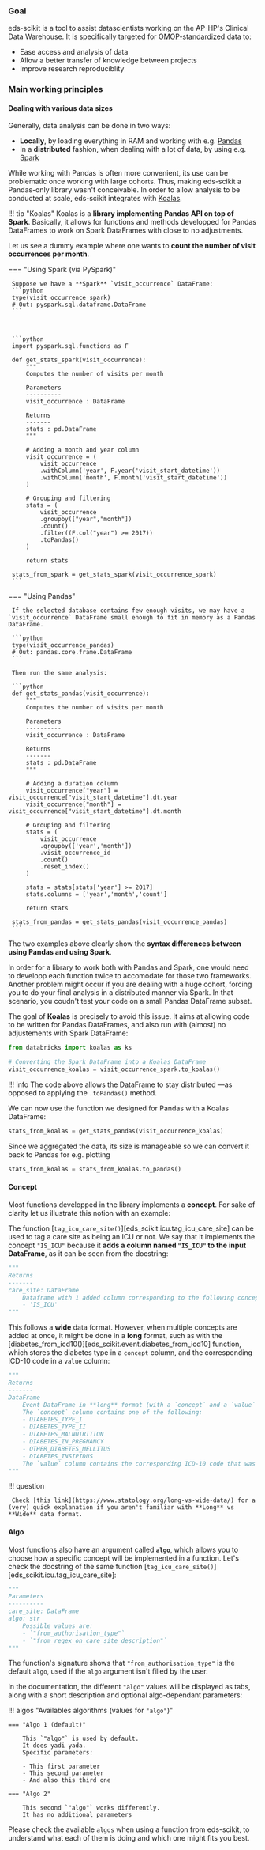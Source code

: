 ### Goal

eds-scikit is a tool to assist datascientists working on the AP-HP's Clinical Data Warehouse. It is specifically targeted for [OMOP-standardized](https://ohdsi.github.io/CommonDataModel/) data to:

- Ease access and analysis of data
- Allow a better transfer of knowledge between projects
- Improve research reproduciblity

### Main working principles

#### Dealing with various data sizes

Generally, data analysis can be done in two ways:

- **Locally**, by loading everything in RAM and working with e.g. [Pandas](https://pandas.pydata.org/docs/index.html)
- In a **distributed** fashion, when dealing with a lot of data, by using e.g. [Spark](https://spark.apache.org/)

While working with Pandas is often more convenient, its use can be problematic once working with large cohorts. Thus, making eds-scikit a Pandas-only library wasn't conceivable. In order to allow analysis to be conducted at scale, eds-scikit integrates with [Koalas](https://koalas.readthedocs.io/en/latest/).

!!! tip "Koalas"
     Koalas is a **library implementing Pandas API on top of Spark**. Basically, it allows for functions and methods developped for Pandas DataFrames to work on Spark DataFrames with close to no adjustments.

Let us see a dummy example where one wants to **count the number of visit occurrences per month**.


=== "Using Spark (via PySpark)"

     Suppose we have a **Spark** `visit_occurrence` DataFrame:
     ```python
     type(visit_occurrence_spark)
     # Out: pyspark.sql.dataframe.DataFrame
     ```



     ```python
     import pyspark.sql.functions as F

     def get_stats_spark(visit_occurrence):
         """
         Computes the number of visits per month

         Parameters
         ----------
         visit_occurrence : DataFrame

         Returns
         -------
         stats : pd.DataFrame
         """

         # Adding a month and year column
         visit_occurrence = (
             visit_occurrence
             .withColumn('year', F.year('visit_start_datetime'))
             .withColumn('month', F.month('visit_start_datetime'))
         )

         # Grouping and filtering
         stats = (
             visit_occurrence
             .groupby(["year","month"])
             .count()
             .filter((F.col("year") >= 2017))
             .toPandas()
         )

         return stats

     stats_from_spark = get_stats_spark(visit_occurrence_spark)
     ```

=== "Using Pandas"

     If the selected database contains few enough visits, we may have a `visit_occurrence` DataFrame small enough to fit in memory as a Pandas DataFrame.

     ```python
     type(visit_occurrence_pandas)
     # Out: pandas.core.frame.DataFrame
     ```

     Then run the same analysis:

     ```python
     def get_stats_pandas(visit_occurrence):
         """
         Computes the number of visits per month

         Parameters
         ----------
         visit_occurrence : DataFrame

         Returns
         -------
         stats : pd.DataFrame
         """

         # Adding a duration column
         visit_occurrence["year"] = visit_occurrence["visit_start_datetime"].dt.year
         visit_occurrence["month"] = visit_occurrence["visit_start_datetime"].dt.month

         # Grouping and filtering
         stats = (
             visit_occurrence
             .groupby(['year','month'])
             .visit_occurrence_id
             .count()
             .reset_index()
         )

         stats = stats[stats['year'] >= 2017]
         stats.columns = ['year','month','count']

         return stats

     stats_from_pandas = get_stats_pandas(visit_occurrence_pandas)
     ```

The two examples above clearly show the **syntax differences between using Pandas and using Spark**.

In order for a library to work both with Pandas and Spark, one would need to developp each function twice to accomodate for those two frameworks. Another problem might occur if you are dealing with a huge cohort, forcing you to do your final analysis in a distributed manner via Spark. In that scenario, you coudn't test your code on a small Pandas DataFrame subset.

The goal of **Koalas** is precisely to avoid this issue. It aims at allowing code to be written for Pandas DataFrames, and also run with (almost) no adjustements with Spark DataFrame:

```python
from databricks import koalas as ks

# Converting the Spark DataFrame into a Koalas DataFrame
visit_occurrence_koalas = visit_occurrence_spark.to_koalas()
```

!!! info
     The code above allows the DataFrame to stay distributed —as opposed to applying the `.toPandas()` method.

We can now use the function we designed for Pandas with a Koalas DataFrame:

```python
stats_from_koalas = get_stats_pandas(visit_occurrence_koalas)
```

Since we aggregated the data, its size is manageable so we can convert it back to Pandas for e.g. plotting

```python
stats_from_koalas = stats_from_koalas.to_pandas()
```

#### Concept

Most functions developped in the library implements a **concept**. For sake of clarity let us illustrate this notion with an example:

The function [`tag_icu_care_site()`][eds_scikit.icu.tag_icu_care_site] can be used to tag a care site as being an ICU or not. We say that it implements the concept `"IS_ICU"` because it **adds a column named `"IS_ICU"` to the input DataFrame**, as it can be seen from the docstring:

```python
"""
Returns
-------
care_site: DataFrame
    Dataframe with 1 added column corresponding to the following concept:
    - 'IS_ICU'
"""
```
This follows a **wide** data format. However, when multiple concepts are added at once, it might be done in a **long** format, such as with the [diabetes_from_icd10()][eds_scikit.event.diabetes_from_icd10] function, which stores the diabetes type in a `concept` column, and the corresponding ICD-10 code in a `value` column:

```python
"""
Returns
-------
DataFrame
    Event DataFrame in **long** format (with a `concept` and a `value` column).
    The `concept` column contains one of the following:
    - DIABETES_TYPE_I
    - DIABETES_TYPE_II
    - DIABETES_MALNUTRITION
    - DIABETES_IN_PREGNANCY
    - OTHER_DIABETES_MELLITUS
    - DIABETES_INSIPIDUS
    The `value` column contains the corresponding ICD-10 code that was extracted
"""
```

!!! question

     Check [this link](https://www.statology.org/long-vs-wide-data/) for a (very) quick explanation if you aren't familiar with **Long** vs **Wide** data format.

#### Algo

Most functions also have an argument called **`algo`**, which allows you to choose how a specific concept will be implemented in a function. Let's check the docstring of the same function [`tag_icu_care_site()`][eds_scikit.icu.tag_icu_care_site]:

```python
"""
Parameters
----------
care_site: DataFrame
algo: str
    Possible values are:
    - `"from_authorisation_type"`
    - `"from_regex_on_care_site_description"`
"""
```
The function's signature shows that `"from_authorisation_type"` is the default `algo`, used if the `algo` argument isn't filled by the user.

In the documentation, the different `"algo"` values will be displayed as tabs, along with a short description and optional algo-dependant parameters:

!!! algos "Availables algorithms (values for `"algo"`)"

    === "Algo 1 (default)"

        This `"algo"` is used by default.
        It does yadi yada.
        Specific parameters:

        - This first parameter
        - This second parameter
        - And also this third one

	=== "Algo 2"

	    This second `"algo"` works differently.
        It has no additional parameters

Please check the available `algos` when using a function from eds-scikit, to understand what each of them is doing and which one might fits you best.
